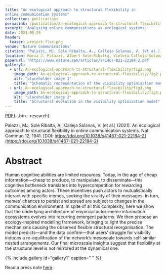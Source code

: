 ```yaml
---
title: "An ecological approach to structural flexibility in
online communication systems"
collection: publications
permalink: /publication/An-ecological-approach-to-structural-flexibility
excerpt: 'Analysing online communications as ecological systems.'
date: 2021-05-29
header:
  teaser: project-flex.png
venue: 'Nature Communications'
citation: 'Palazzi, MJ, Solé Ribalta, A., Calleja Solanas, V. (et al.) (2021). An ecological approach to structural flexibility in online communication systems. <i>Nat Commun 12, 1941.</i> DOI: https://doi.org/10.1038/s41467-021-22184-2'
location: María J. Palazzi, Albert Solé-Ribalta, Violeta Calleja-Solanas, Sandro Meloni, Carlos A. Plata, Samir Suweis & Javier Borge-Holthoefer
paperurl: 'https://www.nature.com/articles/s41467-021-22184-2.pdf'
gallery1:
  - url: An-ecological-approach-to-structural-flexibility/fig2.png
    image_path: An-ecological-approach-to-structural-flexibility/fig2.png
    alt: "placeholder image 1"
    title: "Schematic representation of the visibility optimisation model."
  - url: An-ecological-approach-to-structural-flexibility/fig3.png
    image_path: An-ecological-approach-to-structural-flexibility/fig3.png
    alt: "placeholder image 2"
    title: "Structural evolution in the visibility optimisation model"
---
```


[PDF](https://www.nature.com/articles/s41467-021-22184-2.pdf){: .btn--research}

Palazzi, MJ, Solé Ribalta, A., Calleja Solanas, V. (et al.) (2021). An ecological approach to structural flexibility in online communication systems. Nat Commun 12, 1941. [DOI: https://doi.org/10.1038/s41467-021-22184-2](https://doi.org/10.1038/s41467-021-22184-2)

# Abstract
Human cognitive abilities are limited resources. Today, in the age of cheap information—cheap to produce, to manipulate, to disseminate—this cognitive bottleneck translates into hypercompetition for rewarding outcomes among actors. These incentives push actors to mutualistically interact with specific memes, seeking the virality of their messages. In turn, memes’ chances to persist and spread are subject to changes in the communication environment. In spite of all this complexity, here we show that the underlying architecture of empirical actor-meme information ecosystems evolves into recurring emergent patterns. We then propose an ecology-inspired modelling framework, bringing to light the precise mechanisms causing the observed flexible structural reorganisation. The model predicts—and the data confirm—that users’ struggle for visibility induces a re-equilibration of the network’s mesoscale towards self-similar nested arrangements. Our final microscale insights suggest that flexibility at the structural level is not mirrored at the dynamical one.

{% include gallery id="gallery1" caption=" " %}

Read a press note [here](https://ifisc.uib-csic.es/es/news/analyzing-online-communication-ecological-systems/).
